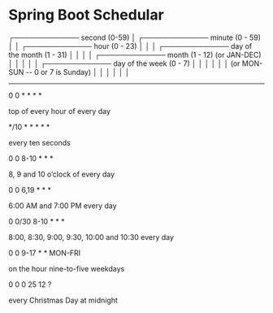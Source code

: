 # Spring Boot Schedular

 ┌───────────── second (0-59)
 │ ┌───────────── minute (0 - 59)
 │ │ ┌───────────── hour (0 - 23)
 │ │ │ ┌───────────── day of the month (1 - 31)
 │ │ │ │ ┌───────────── month (1 - 12) (or JAN-DEC)
 │ │ │ │ │ ┌───────────── day of the week (0 - 7)
 │ │ │ │ │ │          (or MON-SUN -- 0 or 7 is Sunday)
 │ │ │ │ │ │
 * * * * * *
 
 
 
 0 0 * * * *

top of every hour of every day

*/10 * * * * *

every ten seconds

0 0 8-10 * * *

8, 9 and 10 o’clock of every day

0 0 6,19 * * *

6:00 AM and 7:00 PM every day

0 0/30 8-10 * * *

8:00, 8:30, 9:00, 9:30, 10:00 and 10:30 every day

0 0 9-17 * * MON-FRI

on the hour nine-to-five weekdays

0 0 0 25 12 ?

every Christmas Day at midnight
